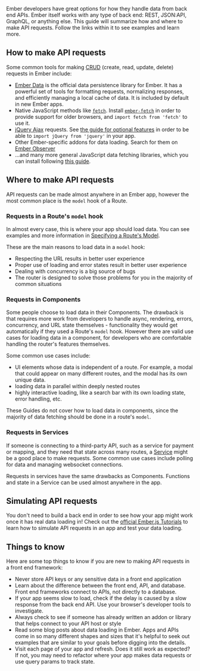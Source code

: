 Ember developers have great options for how they handle data from
back end APIs. Ember itself works with any type of back end: REST,
JSON:API, GraphQL, or anything else. This guide will summarize how
and where to make API requests.
Follow the links within it to see examples and learn more.

## How to make API requests

Some common tools for making [CRUD](https://en.wikipedia.org/wiki/Create,_read,_update_and_delete) (create, read, update, delete) requests in Ember include:

- [Ember Data](../../models/) is the official data persistence library for Ember. It has a powerful set of tools
for formatting requests, normalizing responses, and efficiently
managing a local cache of data. 
It is included by default in new Ember apps.
- Native JavaScript methods like [`fetch`](https://developer.mozilla.org/en-US/docs/Web/API/Fetch_API). Install [`ember-fetch`](https://github.com/ember-cli/ember-fetch) in order to provide support for older browsers, and `import fetch from 'fetch'` to use it.
- [jQuery Ajax](https://api.jquery.com/jquery.ajax/) requests. See [the guide for optional features](../../configuring-ember/optional-features/) in order to be able to `import jQuery from 'jquery'` in your app.
- Other Ember-specific addons for data loading. Search for them on [Ember Observer](https://emberobserver.com)
- ...and many more general JavaScript data fetching libraries, which you can install following [this guide](../../addons-and-dependencies/managing-dependencies/).

## Where to make API requests

API requests can be made almost anywhere in an Ember app, however the most common place is the `model` hook of a Route.

### Requests in a Route's `model` hook

In almost every case, this is where your app should load data. You can see examples and more information in [Specifying a Route's Model](../../routing/specifying-a-routes-model/).

These are the main reasons to load data in a `model` hook:

- Respecting the URL results in better user experience
- Proper use of loading and error states result in better user experience
- Dealing with concurrency is a big source of bugs
- The router is designed to solve those problems for you in the majority of common situations

### Requests in Components

Some people choose to load data in their Components.
The drawback is that requires more work from developers to handle async, rendering,
errors, concurrency, and URL state themselves - functionality they would get automatically if
they used a Route's `model` hook.
However there are valid use cases for loading data in a component, for developers who are
comfortable handling the router's features themselves.

Some common use cases include:

- UI elements whose data is independent of a route. For example, a modal that could appear on many different routes, and the modal has its own unique data.
- loading data in parallel within deeply nested routes
- highly interactive loading, like a search bar with its own loading state, error handling, etc.

These Guides do not cover how to load data in components, since the majority
of data fetching should be done in a route's `model`.

### Requests in Services

If someone is connecting to a third-party API, such as a service for payment or mapping, and they need that state across many routes, a [Service](../../services/) might be a good place to make requests. Some common use cases include polling for data and managing websocket connections.

Requests in services have the same drawbacks as Components. Functions and state in a Service can be used almost anywhere in the app.

## Simulating API requests

You don't need to build a back end in order to see how your app might work once it has real data loading in!
Check out the [official Ember.js Tutorials](https://emberjs.com/learn) to learn how to simulate API requests
in an app and test your data loading.

## Things to know

Here are some top things to know if you are new to making API requests in a front end framework:

- Never store API keys or any sensitive data in a front end application
- Learn about the difference between the front end, API, and database. Front end frameworks connect to APIs, not directly to a database.
- If your app seems slow to load, check if the delay is caused by a slow response from the back end API. Use your browser's developer tools to investigate.
- Always check to see if someone has already written an addon or library that helps connect to your API host or style
- Read some blog posts about data loading in Ember. Apps and APIs come in so many different shapes and sizes that it's helpful to seek out examples that are similar to your goals before digging into the details.
- Visit each page of your app and refresh. Does it still work as expected? If not, you may need to refactor where your app makes data requests or use query params to track state.

